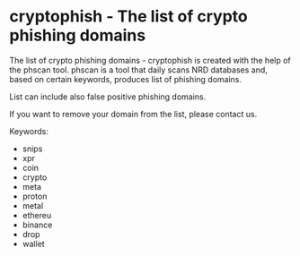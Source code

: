 # cryptophish - The list of crypto phishing domains
The list of crypto phishing domains - cryptophish is created with the help of the phscan tool. phscan is a tool that daily scans NRD databases and, based on certain keywords, produces list of phishing domains.  

List can include also false positive phishing domains. 

If you want to remove your domain from the list, please contact us.  

Keywords: 

- snips
- xpr
- coin
- crypto
- meta
- proton
- metal
- ethereu
- binance
- drop
- wallet
